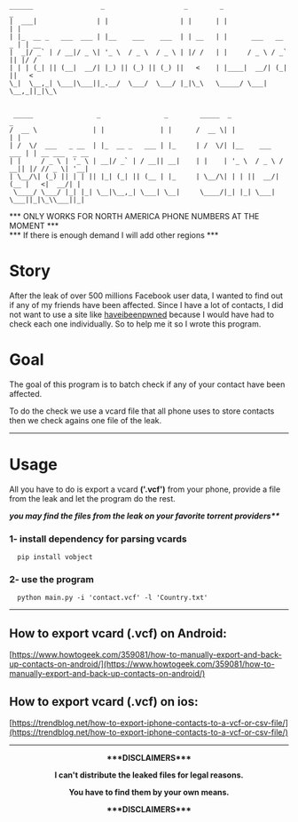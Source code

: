 
```
______                 _                    _        _                   _                
|  ___|               | |                  | |      | |                 | |               
| |_  __ _   ___  ___ | |__    ___    ___  | | __   | |      ___   __ _ | | __            
|  _|/ _` | / __|/ _ \| '_ \  / _ \  / _ \ | |/ /   | |     / _ \ / _` || |/ /            
| | | (_| || (__|  __/| |_) || (_) || (_) ||   <    | |____|  __/| (_| ||   <             
\_|  \__,_| \___|\___||_.__/  \___/  \___/ |_|\_\   \_____/ \___| \__,_||_|\_\            
                                                                                          
                                                                                          
 _____                _                _        _____  _                  _               
/  __ \              | |              | |      /  __ \| |                | |              
| /  \/  ___   _ __  | |_  __ _   ___ | |_     | /  \/| |__    ___   ___ | | __ ___  _ __ 
| |     / _ \ | '_ \ | __|/ _` | / __|| __|    | |    | '_ \  / _ \ / __|| |/ // _ \| '__|
| \__/\| (_) || | | || |_| (_| || (__ | |_     | \__/\| | | ||  __/| (__ |   <|  __/| |   
 \____/ \___/ |_| |_| \__|\__,_| \___| \__|     \____/|_| |_| \___| \___||_|\_\\___||_|   
```                                                                              

*** ONLY WORKS FOR NORTH AMERICA PHONE NUMBERS AT THE MOMENT ***  
*** If there is enough demand I will add other regions ***

# Story

After the leak of over 500 millions Facebook user data, I wanted to find out if any of my friends have been affected. Since I have a lot of contacts, I did not want to use a site like [haveibeenpwned](https://haveibeenpwned.com/) because I would have had to check each one individually. So to help me it so I wrote this program.

# Goal
The goal of this program is to batch check if any of your contact have been affected.  

To do the check we use a vcard file that all phone uses to store contacts then we check agains one file of the leak.

---

# Usage

All you have to do is export a vcard **('.vcf')** from your phone, provide a file from the leak and let the program do the rest.  

**_you may find the files from the leak on your favorite torrent providers\*\*_**

### 1- install dependency for parsing vcards

      pip install vobject

### 2- use the program

      python main.py -i 'contact.vcf' -l 'Country.txt'

---
## How to export vcard (.vcf) on Android:

[https://www.howtogeek.com/359081/how-to-manually-export-and-back-up-contacts-on-android/](https://www.howtogeek.com/359081/how-to-manually-export-and-back-up-contacts-on-android/)

## How to export vcard (.vcf) on ios:

[https://trendblog.net/how-to-export-iphone-contacts-to-a-vcf-or-csv-file/](https://trendblog.net/how-to-export-iphone-contacts-to-a-vcf-or-csv-file/)

---

<center><strong>***DISCLAIMERS***

<p></p>
I can't distribute the leaked files for legal reasons. <p> You have to find them by your own means.</p>
<p></p>
***DISCLAIMERS*** </strong></center>
